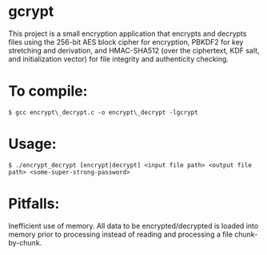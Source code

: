 # gcrypt
This project is a small encryption application that encrypts and decrypts files using the 256-bit AES block cipher for encryption, PBKDF2 for key stretching and derivation, and HMAC-SHA512 (over the ciphertext, KDF salt, and initialization vector) for file integrity and authenticity checking.

# To compile:
    $ gcc encrypt\_decrypt.c -o encrypt\_decrypt -lgcrypt

# Usage:
    $ ./encrypt_decrypt [encrypt|decrypt] <input file path> <output file path> <some-super-strong-password>

# Pitfalls:
Inefficient use of memory. All data to be encrypted/decrypted is loaded into memory prior to processing instead of reading and processing a file chunk-by-chunk.
